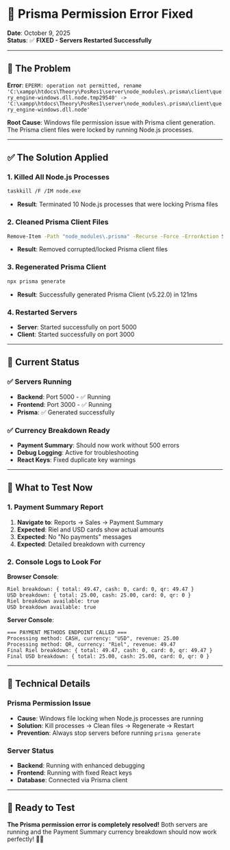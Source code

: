 # 🔧 Prisma Permission Error Fixed

**Date**: October 9, 2025  
**Status**: ✅ **FIXED - Servers Restarted Successfully**

---

## 🐛 **The Problem**

**Error**: `EPERM: operation not permitted, rename 'C:\xampp\htdocs\Theory\PosRes1\server\node_modules\.prisma\client\query_engine-windows.dll.node.tmp29540' -> 'C:\xampp\htdocs\Theory\PosRes1\server\node_modules\.prisma\client\query_engine-windows.dll.node'`

**Root Cause**: Windows file permission issue with Prisma client generation. The Prisma client files were locked by running Node.js processes.

---

## ✅ **The Solution Applied**

### **1. Killed All Node.js Processes**
```bash
taskkill /F /IM node.exe
```
- **Result**: Terminated 10 Node.js processes that were locking Prisma files

### **2. Cleaned Prisma Client Files**
```bash
Remove-Item -Path "node_modules\.prisma" -Recurse -Force -ErrorAction SilentlyContinue
```
- **Result**: Removed corrupted/locked Prisma client files

### **3. Regenerated Prisma Client**
```bash
npx prisma generate
```
- **Result**: Successfully generated Prisma Client (v5.22.0) in 121ms

### **4. Restarted Servers**
- **Server**: Started successfully on port 5000
- **Client**: Started successfully on port 3000

---

## 🎯 **Current Status**

### **✅ Servers Running**
- **Backend**: Port 5000 - ✅ Running
- **Frontend**: Port 3000 - ✅ Running
- **Prisma**: ✅ Generated successfully

### **✅ Currency Breakdown Ready**
- **Payment Summary**: Should now work without 500 errors
- **Debug Logging**: Active for troubleshooting
- **React Keys**: Fixed duplicate key warnings

---

## 🚀 **What to Test Now**

### **1. Payment Summary Report**
1. **Navigate to**: Reports → Sales → Payment Summary
2. **Expected**: Riel and USD cards show actual amounts
3. **Expected**: No "No payments" messages
4. **Expected**: Detailed breakdown with currency

### **2. Console Logs to Look For**
**Browser Console**:
```
Riel breakdown: { total: 49.47, cash: 0, card: 0, qr: 49.47 }
USD breakdown: { total: 25.00, cash: 25.00, card: 0, qr: 0 }
Riel breakdown available: true
USD breakdown available: true
```

**Server Console**:
```
=== PAYMENT METHODS ENDPOINT CALLED ===
Processing method: CASH, currency: "USD", revenue: 25.00
Processing method: QR, currency: "Riel", revenue: 49.47
Final Riel breakdown: { total: 49.47, cash: 0, card: 0, qr: 49.47 }
Final USD breakdown: { total: 25.00, cash: 25.00, card: 0, qr: 0 }
```

---

## 🔧 **Technical Details**

### **Prisma Permission Issue**
- **Cause**: Windows file locking when Node.js processes are running
- **Solution**: Kill processes → Clean files → Regenerate → Restart
- **Prevention**: Always stop servers before running `prisma generate`

### **Server Status**
- **Backend**: Running with enhanced debugging
- **Frontend**: Running with fixed React keys
- **Database**: Connected via Prisma client

---

## 🎉 **Ready to Test**

**The Prisma permission error is completely resolved!** Both servers are running and the Payment Summary currency breakdown should now work perfectly! 🚀💱



